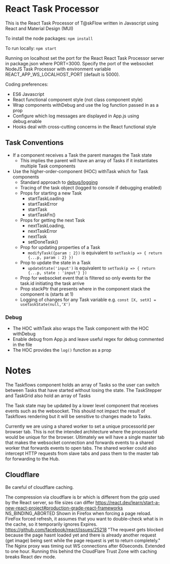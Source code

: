 # React Task Processor

This is the React Task Processor of T@skFlow written in Javascript using React and Material Design (MUI)

To install the node packages: `npm install` 

To run locally: `npm start`

Running on localhost set the port for the React React Task Processor server in package.json where PORT=3000. Specify the port of the websocket NodeJS Task Processor with environment variable REACT_APP_WS_LOCALHOST_PORT (default is 5000).

Coding preferences:
* ES6 Javascript
* React functional component style (not class component style)
* Wrap components withDebug and use the log function passed in as a prop
* Configure which log messages are displayed in App.js using debug.enable
* Hooks deal with cross-cutting concerns in the React functional style

## Task Conventions
* If a component receives a Task the parent manages the Task state
  * This implies the parent will have an array of Tasks if it instantiates multiple Task components
* Use the higher-order-component (HOC) withTask which for Task components
  * Standard approach to [debug/logging](#Debug)
  * Tracing of the task object (logged to console if debugging enabled)
  * Props for starting a new Task
    * startTaskLoading
    * startTaskError
    * startTask
    * startTaskFn()
  * Props for getting the next Task
    * nextTaskLoading,
    * nextTaskError
    * nextTask
    * setDoneTask()
  * Prop for updating properties of a Task  
    * `modifyTask({param : 2})` is equivalent to `setTask(p => { return {...p, param : 2} })`
  * Prop to update the state in a Task
    * `updateState('input')` is equivalent to `setTask(p => { return {...p, state : 'input'} })`
  * Prop for websocket event that is filtered so only events for the task.id initiating the task arrive
  * Prop stackPtr that presents where in the component stack the component is (starts at 1)
  * Logging of changes for any Task variable e.g. `const [X, setX] = useTaskState(null,'X')`

### Debug
* The HOC withTask also wraps the Task component with the HOC withDebug
* Enable debug from App.js and leave useful regex for debug commented in the file
* The HOC provides the `log()` function as a prop

# Notes

The Taskflows component holds an array of Tasks so the user can switch between Tasks that have started without losing the state.
The TaskStepper and TaskGrid also hold an array of Tasks

The Task state may be updated by a lower level component that receives events such as the websocket. This should not impact the
result of Taskflows rendering but it will be sensitive to changes made to Tasks.

Currently we are using a shared worker to set a unique processorId per browser tab. This is not the intended architecture where the processorId would be unique for the browser. Ultimately we will have a single master tab that makes the websocket connection and forwards events to a shared worker that forwards events to open tabs. The shared worker could also intercept HTTP requests from slave tabs and pass them to the master tab for forwarding to the Hub.

## Cloudflare
Be careful of cloudflare caching.

The compression via cloudflare is br which is different from the gzip used by the React server, so file sizes can differ
https://react.dev/learn/start-a-new-react-project#production-grade-react-frameworks 
NS_BINDING_ABORTED Shown in Firefox when forcing a page reload. FireFox forced refresh, it assumes that you want to double-check what is in the cache, so it temporarily ignores Expires. https://github.com/facebook/react/issues/25218 "The request gets blocked because the page hasnt loaded yet and there is already another request (get image) being sent while the page request is yet to return completely."
The Nginx proxy was timing out WS connections after 60seconds. Extended to one hour.
Running this behind the CloudFlare Trust Zone with caching breaks React dev mode.